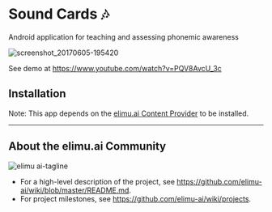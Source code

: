 # Sound Cards 🎶

Android application for teaching and assessing phonemic awareness

![screenshot_20170605-195420](https://cloud.githubusercontent.com/assets/15718174/26796195/da057c0c-4a28-11e7-807b-1325f200883a.png)

See demo at https://www.youtube.com/watch?v=PQV8AvcU_3c

## Installation

Note: This app depends on the [elimu.ai Content Provider](https://github.com/elimu-ai/content-provider) to be installed.

---

## About the elimu.ai Community

![elimu ai-tagline](https://user-images.githubusercontent.com/15718174/54360503-e8e88980-465c-11e9-9792-32b513105cf3.png)

 * For a high-level description of the project, see https://github.com/elimu-ai/wiki/blob/master/README.md.
 * For project milestones, see https://github.com/elimu-ai/wiki/projects.
